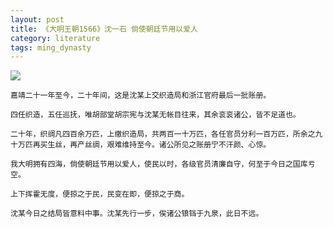 ```yaml
---
layout: post
title: 《大明王朝1566》沈一石 倘使朝廷节用以爱人
category: literature
tags: ming_dynasty
---
```

![](https://cdn.kelu.org/blog/tags/damingwangchao.jpg)

```
嘉靖二十一年至今，二十年间，这是沈某上交织造局和浙江官府最后一批账册。

四任织造，五任巡抚，唯胡部堂胡宗宪与沈某无帐目往来，其余衮衮诸公，皆不足道也。

二十年，织绸凡四百余万匹，上缴织造局，共两百一十万匹，各任官员分利一百万匹，所余之九十万匹再买生丝，再产丝绸，艰难维持至今。诸公所见之账册宁不汗颜、心惊。

我大明拥有四海，倘使朝廷节用以爱人，使民以时，各级官员清廉自守，何至于今日之国库亏空。

上下挥霍无度，便掠之于民，民变在即，便掠之于商。

沈某今日之结局皆意料中事。沈某先行一步，俟诸公锒铛于九泉，此日不远。
```

